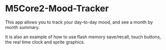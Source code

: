 # M5Core2-Mood-Tracker
This app allows you to track your day-to-day mood, and see a month by month summary. 

It is also an example of how to use flash memory save/recall, touch buttons, the real time clock and sprite graphics.   
